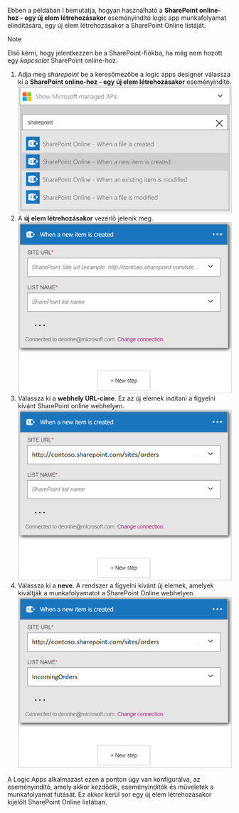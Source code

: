 Ebben a példában I bemutatja, hogyan használható a **SharePoint online-hoz - egy új elem létrehozásakor** eseményindító logic app munkafolyamat elindítására, egy új elem létrehozásakor a SharePoint Online listáját.

> [!NOTE]
> Első kérni, hogy jelentkezzen be a SharePoint-fiókba, ha még nem hozott egy *kapcsolat* SharePoint online-hoz.  
> 
> 

1. Adja meg *sharepoint* be a keresőmezőbe a logic apps designer válassza ki a **SharePoint online-hoz - egy új elem létrehozásakor** eseményindító.  
   ![SharePoint online eseményindító kép](./media/connectors-create-api-sharepointonline/trigger-1.png)  
2. A **új elem létrehozásakor** vezérlő jelenik meg.  
   ![SharePoint online eseményindító kép 2](./media/connectors-create-api-sharepointonline/trigger-2.png)   
3. Válassza ki a **webhely URL-címe**. Ez az új elemek indítani a figyelni kívánt SharePoint online webhelyen.  
   ![SharePoint online eseményindító kép 3](./media/connectors-create-api-sharepointonline/trigger-3.png)   
4. Válassza ki a **neve**. A rendszer a figyelni kívánt új elemek, amelyek kiváltják a munkafolyamatot a SharePoint Online webhelyen.  
   ![SharePoint online eseményindító kép 4](./media/connectors-create-api-sharepointonline/trigger-4.png)   

A Logic Apps alkalmazást ezen a ponton úgy van konfigurálva, az eseményindító, amely akkor kezdődik, eseményindítók és műveletek a munkafolyamat futását. Ez akkor kerül sor egy új elem létrehozásakor kijelölt SharePoint Online listában.  

